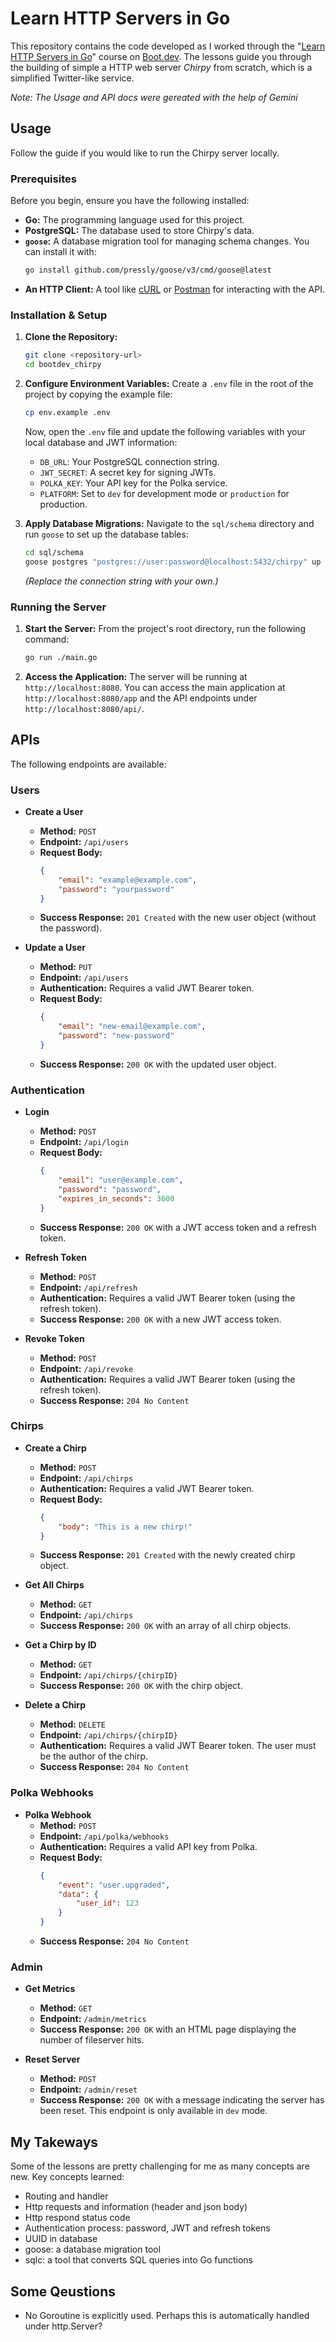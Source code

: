 # Learn HTTP Servers in Go

This repository contains the code developed as I worked through the "[Learn HTTP Servers in Go](https://www.boot.dev/courses/learn-http-servers-golang)" course on [Boot.dev](https://www.boot.dev). The lessons guide you through the building of simple a HTTP web server *Chirpy* from scratch, which is a simplified Twitter-like service.


*Note: The Usage and API docs were gereated with the help of Gemini*

## Usage

Follow the guide if you would like to run the Chirpy server locally.

### Prerequisites

Before you begin, ensure you have the following installed:

*   **Go:** The programming language used for this project.
*   **PostgreSQL:** The database used to store Chirpy's data.
*   **`goose`:** A database migration tool for managing schema changes. You can install it with:
    ```bash
    go install github.com/pressly/goose/v3/cmd/goose@latest
    ```
*   **An HTTP Client:** A tool like [cURL](https://curl.se/) or [Postman](https://www.postman.com/) for interacting with the API.

### Installation & Setup

1.  **Clone the Repository:**
    ```bash
    git clone <repository-url>
    cd bootdev_chirpy
    ```

2.  **Configure Environment Variables:**
    Create a `.env` file in the root of the project by copying the example file:
    ```bash
    cp env.example .env
    ```
    Now, open the `.env` file and update the following variables with your local database and JWT information:
    *   `DB_URL`: Your PostgreSQL connection string.
    *   `JWT_SECRET`: A secret key for signing JWTs.
    *   `POLKA_KEY`: Your API key for the Polka service.
    *   `PLATFORM`: Set to `dev` for development mode or `production` for production.

3.  **Apply Database Migrations:**
    Navigate to the `sql/schema` directory and run `goose` to set up the database tables:
    ```bash
    cd sql/schema
    goose postgres "postgres://user:password@localhost:5432/chirpy" up
    ```
    *(Replace the connection string with your own.)*

### Running the Server

1.  **Start the Server:**
    From the project's root directory, run the following command:
    ```bash
    go run ./main.go
    ```

2.  **Access the Application:**
    The server will be running at `http://localhost:8080`. You can access the main application at `http://localhost:8080/app` and the API endpoints under `http://localhost:8080/api/`.


## APIs

The following endpoints are available: 

### Users

*   **Create a User**
    *   **Method:** `POST`
    *   **Endpoint:** `/api/users`
    *   **Request Body:**
        ```json
        {
            "email": "example@example.com",
            "password": "yourpassword"
        }
        ```
    *   **Success Response:** `201 Created` with the new user object (without the password).

*   **Update a User**
    *   **Method:** `PUT`
    *   **Endpoint:** `/api/users`
    *   **Authentication:** Requires a valid JWT Bearer token.
    *   **Request Body:**
        ```json
        {
            "email": "new-email@example.com",
            "password": "new-password"
        }
        ```
    *   **Success Response:** `200 OK` with the updated user object.

### Authentication

*   **Login**
    *   **Method:** `POST`
    *   **Endpoint:** `/api/login`
    *   **Request Body:**
        ```json
        {
            "email": "user@example.com",
            "password": "password",
            "expires_in_seconds": 3600
        }
        ```
    *   **Success Response:** `200 OK` with a JWT access token and a refresh token.

*   **Refresh Token**
    *   **Method:** `POST`
    *   **Endpoint:** `/api/refresh`
    *   **Authentication:** Requires a valid JWT Bearer token (using the refresh token).
    *   **Success Response:** `200 OK` with a new JWT access token.

*   **Revoke Token**
    *   **Method:** `POST`
    *   **Endpoint:** `/api/revoke`
    *   **Authentication:** Requires a valid JWT Bearer token (using the refresh token).
    *   **Success Response:** `204 No Content`

### Chirps

*   **Create a Chirp**
    *   **Method:** `POST`
    *   **Endpoint:** `/api/chirps`
    *   **Authentication:** Requires a valid JWT Bearer token.
    *   **Request Body:**
        ```json
        {
            "body": "This is a new chirp!"
        }
        ```
    *   **Success Response:** `201 Created` with the newly created chirp object.

*   **Get All Chirps**
    *   **Method:** `GET`
    *   **Endpoint:** `/api/chirps`
    *   **Success Response:** `200 OK` with an array of all chirp objects.

*   **Get a Chirp by ID**
    *   **Method:** `GET`
    *   **Endpoint:** `/api/chirps/{chirpID}`
    *   **Success Response:** `200 OK` with the chirp object.

*   **Delete a Chirp**
    *   **Method:** `DELETE`
    *   **Endpoint:** `/api/chirps/{chirpID}`
    *   **Authentication:** Requires a valid JWT Bearer token. The user must be the author of the chirp.
    *   **Success Response:** `204 No Content`

### Polka Webhooks

*   **Polka Webhook**
    *   **Method:** `POST`
    *   **Endpoint:** `/api/polka/webhooks`
    *   **Authentication:** Requires a valid API key from Polka.
    *   **Request Body:**
        ```json
        {
            "event": "user.upgraded",
            "data": {
                "user_id": 123
            }
        }
        ```
    *   **Success Response:** `204 No Content`

### Admin

*   **Get Metrics**
    *   **Method:** `GET`
    *   **Endpoint:** `/admin/metrics`
    *   **Success Response:** `200 OK` with an HTML page displaying the number of fileserver hits.

*   **Reset Server**
    *   **Method:** `POST`
    *   **Endpoint:** `/admin/reset`
    *   **Success Response:** `200 OK` with a message indicating the server has been reset. This endpoint is only available in `dev` mode.


## My Takeways

Some of the lessons are pretty challenging for me as many concepts are new.
Key concepts learned:

- Routing and handler
- Http requests and information (header and json body)
- Http respond status code
- Authentication process: password, JWT and refresh tokens
- UUID in database
- goose: a database migration tool
- sqlc: a tool that converts SQL queries into Go functions


## Some Qeustions

- No Goroutine is explicitly used. Perhaps this is automatically handled under http.Server?
